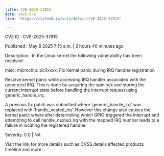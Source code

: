 ```yaml
---
title: CVE-2025-37815
date: 2025-5-8
lien: "https://cvefeed.io/vuln/detail/CVE-2025-37815"

---
```


CVE ID : CVE-2025-37815

Published :  May 8
2025
7:15 a.m. | 2 hours
40 minutes ago

Description : In the Linux kernel
the following vulnerability has been resolved:

misc: microchip: pci1xxxx: Fix Kernel panic during IRQ handler registration

Resolve kernel panic while accessing IRQ handler associated with the
generated IRQ. This is done by acquiring the spinlock and storing the
current interrupt state before handling the interrupt request using
generic_handle_irq.

A previous fix patch was submitted where 'generic_handle_irq' was
replaced with 'handle_nested_irq'. However
this change also causes
the kernel panic where after determining which GPIO triggered the
interrupt and attempting to call handle_nested_irq with the mapped
IRQ number
leads to a failure in locating the registered handler.

Severity: 0.0 | NA

Visit the link for more details
such as CVSS details
affected products
timeline
and more...
